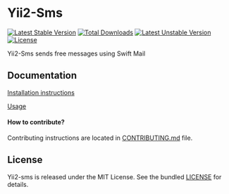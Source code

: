 Yii2-Sms
========

[![Latest Stable Version](https://poser.pugx.org/abhi1693/yii2-sms/v/stable.svg)](https://packagist.org/packages/abhi1693/yii2-sms) [![Total Downloads](https://poser.pugx.org/abhi1693/yii2-sms/downloads.svg)](https://packagist.org/packages/abhi1693/yii2-sms) [![Latest Unstable Version](https://poser.pugx.org/abhi1693/yii2-sms/v/unstable.svg)](https://packagist.org/packages/abhi1693/yii2-sms) [![License](https://poser.pugx.org/abhi1693/yii2-sms/license.svg)](https://packagist.org/packages/abhi1693/yii2-sms)

Yii2-Sms sends free messages using Swift Mail

## Documentation

[Installation instructions](docs/installation.md)

[Usage](docs/basic_usage.md)

#### How to contribute?

Contributing instructions are located in [CONTRIBUTING.md](CONTRIBUTING.md) file.

## License

Yii2-sms is released under the MIT License. See the bundled [LICENSE](LICENSE) for details.

